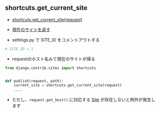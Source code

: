 ## shortcuts.get_current_site

- [shortcuts.get_current_site(request)](https://docs.djangoproject.com/ja/1.9/ref/contrib/sites/#get-current-site-shortcut)
- [現在のサイトを返す](https://github.com/hdknr/annotated-django/commit/128931bf66b68ee8d3c685e7e6dcc8c8fec367c1)

- settings.py で SITE_ID をコメントアウトする

~~~py
# SITE_ID = 1       
~~~

- requestのホスト名みて現在のサイトが帰る

~~~py
from django.contrib.sites import shortcuts    


def publish(request, path):                                                         
    current_site = shortcuts.get_current_site(request)                         
    ....
~~~

- ただし、`request.get_host()` に対応する [Site](https://docs.djangoproject.com/ja/1.9/ref/contrib/sites/#django.contrib.sites.models.Site) が存在しないと例外が発生します
